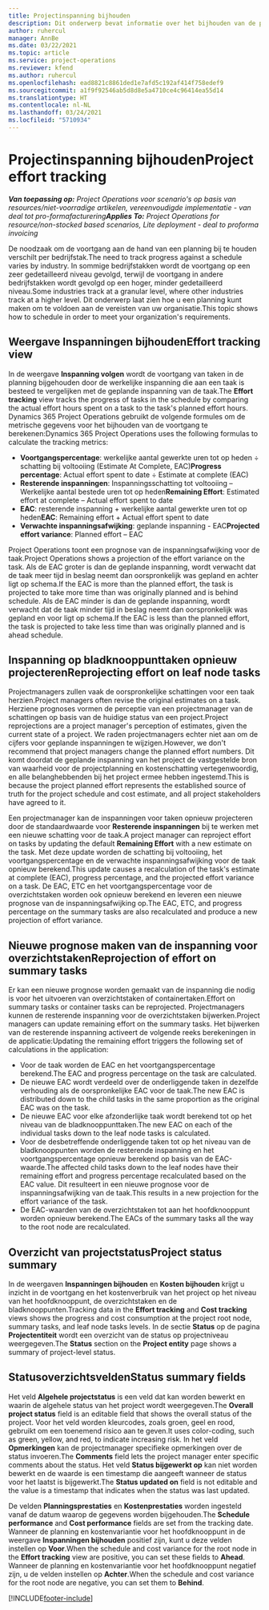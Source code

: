 ```yaml
---
title: Projectinspanning bijhouden
description: Dit onderwerp bevat informatie over het bijhouden van de projectinspanning en -voortgang van het werk.
author: ruhercul
manager: AnnBe
ms.date: 03/22/2021
ms.topic: article
ms.service: project-operations
ms.reviewer: kfend
ms.author: ruhercul
ms.openlocfilehash: ead8821c8861ded1e7afd5c192af414f758edef9
ms.sourcegitcommit: a1f9f92546ab5d8d8e5a4710ce4c96414ea55d14
ms.translationtype: HT
ms.contentlocale: nl-NL
ms.lasthandoff: 03/24/2021
ms.locfileid: "5710934"
---
```

# <a name="project-effort-tracking"></a><span data-ttu-id="0770d-103">Projectinspanning bijhouden</span><span class="sxs-lookup"><span data-stu-id="0770d-103">Project effort tracking</span></span>

<span data-ttu-id="0770d-104">_**Van toepassing op:** Project Operations voor scenario's op basis van resources/niet-voorradige artikelen, vereenvoudigde implementatie - van deal tot pro-formafacturering_</span><span class="sxs-lookup"><span data-stu-id="0770d-104">_**Applies To:** Project Operations for resource/non-stocked based scenarios, Lite deployment - deal to proforma invoicing_</span></span>

<span data-ttu-id="0770d-105">De noodzaak om de voortgang aan de hand van een planning bij te houden verschilt per bedrijfstak.</span><span class="sxs-lookup"><span data-stu-id="0770d-105">The need to track progress against a schedule varies by industry.</span></span> <span data-ttu-id="0770d-106">In sommige bedrijfstakken wordt de voortgang op een zeer gedetailleerd niveau gevolgd, terwijl de voortgang in andere bedrijfstakken wordt gevolgd op een hoger, minder gedetailleerd niveau.</span><span class="sxs-lookup"><span data-stu-id="0770d-106">Some industries track at a granular level, where other industries track at a higher level.</span></span> <span data-ttu-id="0770d-107">Dit onderwerp laat zien hoe u een planning kunt maken om te voldoen aan de vereisten van uw organisatie.</span><span class="sxs-lookup"><span data-stu-id="0770d-107">This topic shows how to schedule in order to meet your organization's requirements.</span></span>

## <a name="effort-tracking-view"></a><span data-ttu-id="0770d-108">Weergave Inspanningen bijhouden</span><span class="sxs-lookup"><span data-stu-id="0770d-108">Effort tracking view</span></span>

<span data-ttu-id="0770d-109">In de weergave **Inspanning volgen** wordt de voortgang van taken in de planning bijgehouden door de werkelijke inspanning die aan een taak is besteed te vergelijken met de geplande inspanning van de taak.</span><span class="sxs-lookup"><span data-stu-id="0770d-109">The **Effort tracking** view tracks the progress of tasks in the schedule by comparing the actual effort hours spent on a task to the task's planned effort hours.</span></span> <span data-ttu-id="0770d-110">Dynamics 365 Project Operations gebruikt de volgende formules om de metrische gegevens voor het bijhouden van de voortgang te berekenen:</span><span class="sxs-lookup"><span data-stu-id="0770d-110">Dynamics 365 Project Operations uses the following formulas to calculate the tracking metrics:</span></span>

- <span data-ttu-id="0770d-111">**Voortgangspercentage**: werkelijke aantal gewerkte uren tot op heden ÷ schatting bij voltooiing (Estimate At Complete, EAC)</span><span class="sxs-lookup"><span data-stu-id="0770d-111">**Progress percentage**: Actual effort spent to date ÷ Estimate at complete (EAC)</span></span> 
- <span data-ttu-id="0770d-112">**Resterende inspanningen**: Inspanningsschatting tot voltooiing – Werkelijke aantal bestede uren tot op heden</span><span class="sxs-lookup"><span data-stu-id="0770d-112">**Remaining Effort**: Estimated effort at complete – Actual effort spent to date</span></span> 
- <span data-ttu-id="0770d-113">**EAC**: resterende inspanning + werkelijke aantal gewerkte uren tot op heden</span><span class="sxs-lookup"><span data-stu-id="0770d-113">**EAC**: Remaining effort + Actual effort spent to date</span></span> 
- <span data-ttu-id="0770d-114">**Verwachte inspanningsafwijking**: geplande inspanning - EAC</span><span class="sxs-lookup"><span data-stu-id="0770d-114">**Projected effort variance**: Planned effort – EAC</span></span>

<span data-ttu-id="0770d-115">Project Operations toont een prognose van de inspanningsafwijking voor de taak.</span><span class="sxs-lookup"><span data-stu-id="0770d-115">Project Operations shows a projection of the effort variance on the task.</span></span> <span data-ttu-id="0770d-116">Als de EAC groter is dan de geplande inspanning, wordt verwacht dat de taak meer tijd in beslag neemt dan oorspronkelijk was gepland en achter ligt op schema.</span><span class="sxs-lookup"><span data-stu-id="0770d-116">If the EAC is more than the planned effort, the task is projected to take more time than was originally planned and is behind schedule.</span></span> <span data-ttu-id="0770d-117">Als de EAC minder is dan de geplande inspanning, wordt verwacht dat de taak minder tijd in beslag neemt dan oorspronkelijk was gepland en voor ligt op schema.</span><span class="sxs-lookup"><span data-stu-id="0770d-117">If the EAC is less than the planned effort, the task is projected to take less time than was originally planned and is ahead schedule.</span></span>

## <a name="reprojecting-effort-on-leaf-node-tasks"></a><span data-ttu-id="0770d-118">Inspanning op bladknooppunttaken opnieuw projecteren</span><span class="sxs-lookup"><span data-stu-id="0770d-118">Reprojecting effort on leaf node tasks</span></span>

<span data-ttu-id="0770d-119">Projectmanagers zullen vaak de oorspronkelijke schattingen voor een taak herzien.</span><span class="sxs-lookup"><span data-stu-id="0770d-119">Project managers often revise the original estimates on a task.</span></span> <span data-ttu-id="0770d-120">Herziene prognoses vormen de perceptie van een projectmanager van de schattingen op basis van de huidige status van een project.</span><span class="sxs-lookup"><span data-stu-id="0770d-120">Project reprojections are a project manager's perception of estimates, given the current state of a project.</span></span> <span data-ttu-id="0770d-121">We raden projectmanagers echter niet aan om de cijfers voor geplande inspanningen te wijzigen.</span><span class="sxs-lookup"><span data-stu-id="0770d-121">However, we don't recommend that project managers change the planned effort numbers.</span></span> <span data-ttu-id="0770d-122">Dit komt doordat de geplande inspanning van het project de vastgestelde bron van waarheid voor de projectplanning en kostenschatting vertegenwoordig, en alle belanghebbenden bij het project ermee hebben ingestemd.</span><span class="sxs-lookup"><span data-stu-id="0770d-122">This is because the project planned effort represents the established source of truth for the project schedule and cost estimate, and all project stakeholders have agreed to it.</span></span>

<span data-ttu-id="0770d-123">Een projectmanager kan de inspanningen voor taken opnieuw projecteren door de standaardwaarde voor **Resterende inspanningen** bij te werken met een nieuwe schatting voor de taak.</span><span class="sxs-lookup"><span data-stu-id="0770d-123">A project manager can reproject effort on tasks by updating the default **Remaining Effort** with a new estimate on the task.</span></span> <span data-ttu-id="0770d-124">Met deze update worden de schatting bij voltooiing, het voortgangspercentage en de verwachte inspanningsafwijking voor de taak opnieuw berekend.</span><span class="sxs-lookup"><span data-stu-id="0770d-124">This update causes a recalculation of the task's estimate at complete (EAC), progress percentage, and the projected effort variance on a task.</span></span> <span data-ttu-id="0770d-125">De EAC, ETC en het voortgangspercentage voor de overzichtstaken worden ook opnieuw berekend en leveren een nieuwe prognose van de inspanningsafwijking op.</span><span class="sxs-lookup"><span data-stu-id="0770d-125">The EAC, ETC, and progress percentage on the summary tasks are also recalculated and produce a new projection of effort variance.</span></span>

## <a name="reprojection-of-effort-on-summary-tasks"></a><span data-ttu-id="0770d-126">Nieuwe prognose maken van de inspanning voor overzichtstaken</span><span class="sxs-lookup"><span data-stu-id="0770d-126">Reprojection of effort on summary tasks</span></span>

<span data-ttu-id="0770d-127">Er kan een nieuwe prognose worden gemaakt van de inspanning die nodig is voor het uitvoeren van overzichtstaken of containertaken.</span><span class="sxs-lookup"><span data-stu-id="0770d-127">Effort on summary tasks or container tasks can be reprojected.</span></span> <span data-ttu-id="0770d-128">Projectmanagers kunnen de resterende inspanning voor de overzichtstaken bijwerken.</span><span class="sxs-lookup"><span data-stu-id="0770d-128">Project managers can update remaining effort on the summary tasks.</span></span> <span data-ttu-id="0770d-129">Het bijwerken van de resterende inspanning activeert de volgende reeks berekeningen in de applicatie:</span><span class="sxs-lookup"><span data-stu-id="0770d-129">Updating the remaining effort triggers the following set of calculations in the application:</span></span>

- <span data-ttu-id="0770d-130">Voor de taak worden de EAC en het voortgangspercentage berekend.</span><span class="sxs-lookup"><span data-stu-id="0770d-130">The EAC and progress percentage on the task are calculated.</span></span>
- <span data-ttu-id="0770d-131">De nieuwe EAC wordt verdeeld over de onderliggende taken in dezelfde verhouding als de oorspronkelijke EAC voor de taak.</span><span class="sxs-lookup"><span data-stu-id="0770d-131">The new EAC is distributed down to the child tasks in the same proportion as the original EAC was on the task.</span></span>
- <span data-ttu-id="0770d-132">De nieuwe EAC voor elke afzonderlijke taak wordt berekend tot op het niveau van de bladknooppunttaken.</span><span class="sxs-lookup"><span data-stu-id="0770d-132">The new EAC on each of the individual tasks down to the leaf node tasks is calculated.</span></span> 
- <span data-ttu-id="0770d-133">Voor de desbetreffende onderliggende taken tot op het niveau van de bladknooppunten worden de resterende inspanning en het voortgangspercentage opnieuw berekend op basis van de EAC-waarde.</span><span class="sxs-lookup"><span data-stu-id="0770d-133">The affected child tasks down to the leaf nodes have their remaining effort and progress percentage recalculated based on the EAC value.</span></span> <span data-ttu-id="0770d-134">Dit resulteert in een nieuwe prognose voor de inspanningsafwijking van de taak.</span><span class="sxs-lookup"><span data-stu-id="0770d-134">This results in a new projection for the effort variance of the task.</span></span> 
- <span data-ttu-id="0770d-135">De EAC-waarden van de overzichtstaken tot aan het hoofdknooppunt worden opnieuw berekend.</span><span class="sxs-lookup"><span data-stu-id="0770d-135">The EACs of the summary tasks all the way to the root node are recalculated.</span></span>


## <a name="project-status-summary"></a><span data-ttu-id="0770d-136">Overzicht van projectstatus</span><span class="sxs-lookup"><span data-stu-id="0770d-136">Project status summary</span></span>

<span data-ttu-id="0770d-137">In de weergaven **Inspanningen bijhouden** en **Kosten bijhouden** krijgt u inzicht in de voortgang en het kostenverbruik van het project op het niveau van het hoofdknooppunt, de overzichtstaken en de bladknooppunten.</span><span class="sxs-lookup"><span data-stu-id="0770d-137">Tracking data in the **Effort tracking** and **Cost tracking** views shows the progress and cost consumption at the project root node, summary tasks, and leaf node tasks levels.</span></span> <span data-ttu-id="0770d-138">In de sectie **Status** op de pagina **Projectentiteit** wordt een overzicht van de status op projectniveau weergegeven.</span><span class="sxs-lookup"><span data-stu-id="0770d-138">The **Status** section on the **Project entity** page shows a summary of project-level status.</span></span>

## <a name="status-summary-fields"></a><span data-ttu-id="0770d-139">Statusoverzichtsvelden</span><span class="sxs-lookup"><span data-stu-id="0770d-139">Status summary fields</span></span>

<span data-ttu-id="0770d-140">Het veld **Algehele projectstatus** is een veld dat kan worden bewerkt en waarin de algehele status van het project wordt weergegeven.</span><span class="sxs-lookup"><span data-stu-id="0770d-140">The **Overall project status** field is an editable field that shows the overall status of the project.</span></span> <span data-ttu-id="0770d-141">Voor het veld worden kleurcodes, zoals groen, geel en rood, gebruikt om een toenemend risico aan te geven.</span><span class="sxs-lookup"><span data-stu-id="0770d-141">It uses color-coding, such as green, yellow, and red, to indicate increasing risk.</span></span> <span data-ttu-id="0770d-142">In het veld **Opmerkingen** kan de projectmanager specifieke opmerkingen over de status invoeren.</span><span class="sxs-lookup"><span data-stu-id="0770d-142">The **Comments** field lets the project manager enter specific comments about the status.</span></span> <span data-ttu-id="0770d-143">Het veld **Status bijgewerkt op** kan niet worden bewerkt en de waarde is een timestamp die aangeeft wanneer de status voor het laatst is bijgewerkt.</span><span class="sxs-lookup"><span data-stu-id="0770d-143">The **Status updated on** field is not editable and the value is a timestamp that indicates when the status was last updated.</span></span>

<span data-ttu-id="0770d-144">De velden **Planningsprestaties** en **Kostenprestaties** worden ingesteld vanaf de datum waarop de gegevens worden bijgehouden.</span><span class="sxs-lookup"><span data-stu-id="0770d-144">The **Schedule performance** and **Cost performance** fields are set from the tracking date.</span></span> <span data-ttu-id="0770d-145">Wanneer de planning en kostenvariantie voor het hoofdknooppunt in de weergave **Inspanningen bijhouden** positief zijn, kunt u deze velden instellen op **Voor**.</span><span class="sxs-lookup"><span data-stu-id="0770d-145">When the schedule and cost variance for the root node in the **Effort tracking** view are positive, you can set these fields to **Ahead**.</span></span> <span data-ttu-id="0770d-146">Wanneer de planning en kostenvariantie voor het hoofdknooppunt negatief zijn, u de velden instellen op **Achter**.</span><span class="sxs-lookup"><span data-stu-id="0770d-146">When the schedule and cost variance for the root node are negative, you can set them to **Behind**.</span></span>


[!INCLUDE[footer-include](../includes/footer-banner.md)]
